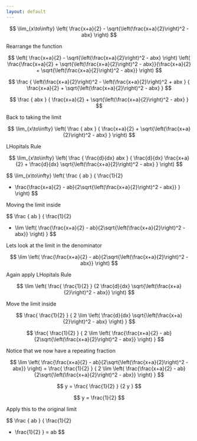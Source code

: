 ```yaml
---
layout: default
---
```


$$
\lim_{x\to\infty} \left( \frac{x+a}{2} - \sqrt{\left(\frac{x+a}{2}\right)^2 - abx} \right)
$$

Rearrange the function

$$
\left( \frac{x+a}{2} - \sqrt{\left(\frac{x+a}{2}\right)^2 - abx} \right)
\left( \frac{\frac{x+a}{2} + \sqrt{\left(\frac{x+a}{2}\right)^2 - abx}}{\frac{x+a}{2} + \sqrt{\left(\frac{x+a}{2}\right)^2 - abx}} \right)
$$

$$
\frac
{ \left(\frac{x+a}{2}\right)^2 - \left(\frac{x+a}{2}\right)^2 + abx }
{ \frac{x+a}{2} + \sqrt{\left(\frac{x+a}{2}\right)^2 - abx} }
$$

$$
\frac
{ abx }
{ \frac{x+a}{2} + \sqrt{\left(\frac{x+a}{2}\right)^2 - abx} }
$$

Back to taking the limit

$$
\lim_{x\to\infty} \left(
\frac
{ abx }
{ \frac{x+a}{2} + \sqrt{\left(\frac{x+a}{2}\right)^2 - abx} }
\right)
$$

LHopitals Rule

$$
\lim_{x\to\infty} \left(
\frac
{ \frac{d}{dx} abx }
{ \frac{d}{dx} \frac{x+a}{2} + \frac{d}{dx} \sqrt{\left(\frac{x+a}{2}\right)^2 - abx} }
\right)
$$

$$
\lim_{x\to\infty} \left(
\frac
{ ab }
{ \frac{1}{2} 
+ \frac{\frac{x+a}{2} - ab}{2\sqrt{\left(\frac{x+a}{2}\right)^2 - abx}} }
\right)
$$

Moving the limit inside

$$
\frac
{ ab }
{ 
\frac{1}{2} 
+ \lim \left( \frac{\frac{x+a}{2} - ab}{2\sqrt{\left(\frac{x+a}{2}\right)^2 - abx}} \right) 
}
$$

Lets look at the limit in the denominator

$$
\lim \left( \frac{\frac{x+a}{2} - ab}{2\sqrt{\left(\frac{x+a}{2}\right)^2 - abx}} \right) 
$$

Again apply LHopitals Rule

$$
\lim \left( 
\frac{ \frac{1}{2} }
{2 \frac{d}{dx} \sqrt{\left(\frac{x+a}{2}\right)^2 - abx}} 
\right) 
$$

Move the limit inside

$$
\frac{ \frac{1}{2} }
{
2 \lim \left( \frac{d}{dx} \sqrt{\left(\frac{x+a}{2}\right)^2 - abx} \right) 
} 
$$



$$
\frac{ \frac{1}{2} }
{
2 \lim \left( \frac{\frac{x+a}{2} - ab}{2\sqrt{\left(\frac{x+a}{2}\right)^2 - abx}} \right) 
} 
$$


Notice that we now have a repeating fraction


$$
\lim \left( \frac{\frac{x+a}{2} - ab}{2\sqrt{\left(\frac{x+a}{2}\right)^2 - abx}} \right) =
\frac{ \frac{1}{2} }
{
2 \lim \left( \frac{\frac{x+a}{2} - ab}{2\sqrt{\left(\frac{x+a}{2}\right)^2 - abx}} \right) 
} 
$$



$$
y =
\frac{ \frac{1}{2} }
{2 y } 
$$



$$
y = \frac{1}{2} 
$$


Apply this to the original limit


$$
\frac
{ ab }
{ 
\frac{1}{2} 
+ \frac{1}{2} } = ab
$$

